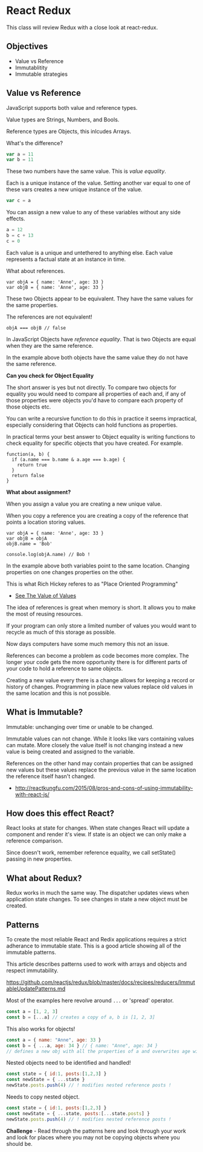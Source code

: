 # React Redux

This class will review Redux with a close look at react-redux.

## Objectives 

- Value vs Reference
- Immutablitity
- Immutable strategies  

## Value vs Reference

JavaScript supports both value and reference types. 

Value types are Strings, Numbers, and Bools. 

Reference types are Objects, this inlcudes Arrays. 

What's the difference? 

```JavaScript
var a = 11
var b = 11
```

These two numbers have the same value. This is _value equality_.

Each is a unique instance of the value. Setting another var equal to
one of these vars creates a new unique instance of the value. 

```JavaScript
var c = a
```

You can assign a new value to any of these variables without any side
effects. 

```JavaScript
a = 12
b = c + 13
c = 0
```

Each value is a unique and untethered to anything else. Each value 
represents a factual state at an instance in time. 

What about references. 

```
var objA = { name: 'Anne', age: 33 }
var objB = { name: 'Anne', age: 33 }
```

These two Objects appear to be equivalent. They have the same values 
for the same properties. 

The references are not equivalent!

```
objA === objB // false
```

In JavaScript Objects have _reference equality_.
That is two Objects are equal when they are the same reference. 

In the example above both objects have the same value they do not have 
the same reference. 

**Can you check for Object Equality**

The short answer is yes but not directly. To compare two objects for equality
you would need to compare all properties of each and, if any of those 
properties were objects you'd have to compare each property of those
objects etc. 

You can write a recursive function to do this in practice it seems impractical, 
especially considering that Objects can hold functions as properties. 

In practical terms your best answer to Object equality is writing 
functions to check equality for specific objects that you have created. 
For example. 

```
function(a, b) {
  if (a.name === b.name & a.age === b.age) {
    return true
  } 
  return false
}
```

**What about assignment?** 

When you assign a value you are creating a new unique value. 

When you copy a reference you are creating a copy of the reference 
that points a location storing values. 

```
var objA = { name: 'Anne', age: 33 }
var objB = objA
objB.name = 'Bob'

console.log(objA.name) // Bob !
```

In the example above both variables point to the same location. 
Changing properties on one changes properties on the other. 

This is what Rich Hickey referes to as "Place Oriented Programming"

- [See The Value of Values](https://www.youtube.com/watch?v=-6BsiVyC1kM)

The idea of references is great when memory is short. It allows 
you to make the most of reusing resources. 

If your program can only store a limited number of values you would
want to recycle as much of this storage as possible. 

Now days computers have some much memory this not an issue. 

References can become a problem as code becomes more complex. The longer 
your code gets the more opportunity there is for different parts of your 
code to hold a reference to same objects.

Creating a new value every there is a change allows for keeping a record 
or history of changes. Programming in place new values replace old 
values in the same location and this is not possible. 

## What is Immutable?

Immutable: unchanging over time or unable to be changed.

Immutable values can not change. While it looks like vars containing 
values can mutate. More closely the value itself is not changing instead
a new value is being created and assigned to the variable. 

References on the other hand may contain properties that can be assigned 
new values but these values replace the previous value in the same location
the reference itself hasn't changed. 

- http://reactkungfu.com/2015/08/pros-and-cons-of-using-immutability-with-react-js/

## How does this effect React?

React looks at state for changes. When state changes React will update 
a component and render it's view. If state is an object we can only 
make a reference comparison. 

Since doesn't work, remember reference equality, we call setState() 
passing in new properties.  

## What about Redux?

Redux works in much the same way. The dispatcher updates views when 
application state changes. To see changes in state a new object 
must be created. 

## Patterns 

To create the most reliable React and Redix applications requires a 
strict adherance to immutable state. This is a good article showing 
all of the immutable patterns. 

This article describes patterns used to work with arrays and objects 
and respect immutability. 

https://github.com/reactjs/redux/blob/master/docs/recipes/reducers/ImmutableUpdatePatterns.md

Most of the examples here revolve around `...` or 'spread' operator.

```JavaScript
const a = [1, 2, 3]
const b = [...a] // creates a copy of a, b is [1, 2, 3]
```

This also works for objects!


```JavaScript
const a = { name: "Anne", age: 33 }
const b = { ...a, age: 34 } // { name: "Anne", age: 34 }
// defines a new obj with all the properties of a and overwrites age with 34
```

Nested objects need to be identified and handled!

```JavaScript
const state = { id:1, posts:[1,2,3] }
const newState = { ...state }
newState.posts.push(4) // ! modifies nested reference posts !
```

Needs to copy nested object. 

```JavaScript
const state = { id:1, posts:[1,2,3] }
const newState = { ...state, posts:[...state.posts] }
newState.posts.push(4) // ! modifies nested reference posts !
```

**Challenge** - Read through the patterns here and look through your 
work and look for places where you may not be copying objects 
where you should be. 

